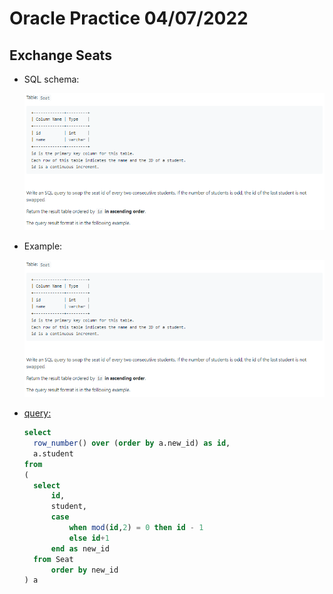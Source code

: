 # Oracle Practice 04/07/2022

## Exchange Seats

- SQL schema:

  ![exchange_seats_sql_schema](../img_sql_schema/7/4_exchange_seats_sql_schema.png)

- Example:

  ![exchange_seats](../img_example/7/4_exchange_seats.png)

- <ins>query:</ins>
  ```sql
  select
    row_number() over (order by a.new_id) as id,
    a.student
  from
  (
    select
        id,
        student,
        case
            when mod(id,2) = 0 then id - 1
            else id+1
        end as new_id
    from Seat
        order by new_id
  ) a
  ```
